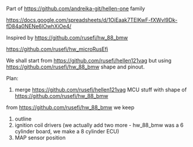 Part of https://github.com/andreika-git/hellen-one family

https://docs.google.com/spreadsheets/d/1OiEaak7TElKwF-fXWvl9Dk-fD84a0NENe6lOwhXiOe4/

Inspired by https://github.com/rusefi/hw_88_bmw

https://github.com/rusefi/hw_microRusEfi

We shall start from https://github.com/rusefi/hellen121vag but using https://github.com/rusefi/hw_88_bmw shape and pinout.

Plan:

1) merge https://github.com/rusefi/hellen121vag MCU stuff with shape of https://github.com/rusefi/hw_88_bmw

from https://github.com/rusefi/hw_88_bmw we keep
   1) outline
   2) ignition coil drivers (we actually add two more - hw_88_bmw was a 6 cylinder board, we make a 8 cylinder ECU)
   3) MAP sensor position
  
